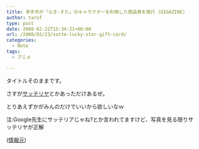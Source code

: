 ```yaml
---
title: 幸手市が「らき☆すた」のキャラクターを利用した商品券を発行 (GIGAZINE)
author: tarof
type: post
date: 2008-02-22T15:34:21+00:00
url: /2008/02/23/satte-lucky-star-gift-card/
categories:
  - Note
tags:
  - アニメ

---
```

タイトルそのままです。
  
さすが[サッテリヤ][1]とかあっただけあるぜ。
  
とりあえずかがみんのだけでいいから欲しいなｗ

注:Google先生にサッテリアじゃね?とか言われてますけど、写真を見る限りサッテリヤが正解

([情報元][2])

 [1]: http://www.google.com/search?q=%E3%82%B5%E3%83%83%E3%83%86%E3%83%AA%E3%83%A4
 [2]: http://gigazine.net/index.php?/news/comments/20080222_luckystar_happy_hand_giftcard/
